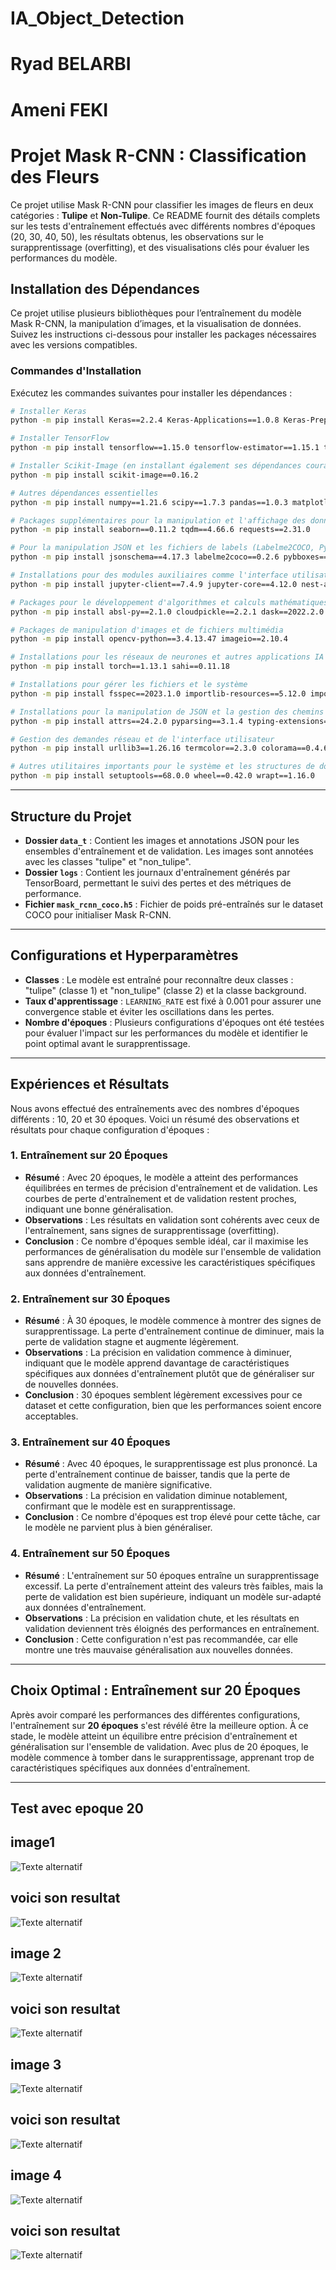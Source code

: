 # IA_Object_Detection
# Ryad BELARBI
# Ameni FEKI
# Projet Mask R-CNN : Classification des Fleurs

Ce projet utilise Mask R-CNN pour classifier les images de fleurs en deux catégories : **Tulipe** et **Non-Tulipe**. Ce README fournit des détails complets sur les tests d'entraînement effectués avec différents nombres d'époques (20, 30, 40, 50), les résultats obtenus, les observations sur le surapprentissage (overfitting), et des visualisations clés pour évaluer les performances du modèle.


## Installation des Dépendances

Ce projet utilise plusieurs bibliothèques pour l’entraînement du modèle Mask R-CNN, la manipulation d’images, et la visualisation de données. Suivez les instructions ci-dessous pour installer les packages nécessaires avec les versions compatibles.

### Commandes d'Installation

Exécutez les commandes suivantes pour installer les dépendances :

```bash
# Installer Keras
python -m pip install Keras==2.2.4 Keras-Applications==1.0.8 Keras-Preprocessing==1.1.2

# Installer TensorFlow
python -m pip install tensorflow==1.15.0 tensorflow-estimator==1.15.1 tensorboard==1.15.0

# Installer Scikit-Image (en installant également ses dépendances courantes)
python -m pip install scikit-image==0.16.2

# Autres dépendances essentielles
python -m pip install numpy==1.21.6 scipy==1.7.3 pandas==1.0.3 matplotlib==3.5.3 Pillow==9.5.0

# Packages supplémentaires pour la manipulation et l'affichage des données
python -m pip install seaborn==0.11.2 tqdm==4.66.6 requests==2.31.0

# Pour la manipulation JSON et les fichiers de labels (Labelme2COCO, Pybboxes)
python -m pip install jsonschema==4.17.3 labelme2coco==0.2.6 pybboxes==0.1.6

# Installations pour des modules auxiliaires comme l'interface utilisateur et le client Jupyter
python -m pip install jupyter-client==7.4.9 jupyter-core==4.12.0 nest-asyncio==1.6.0

# Packages pour le développement d'algorithmes et calculs mathématiques avancés
python -m pip install absl-py==2.1.0 cloudpickle==2.2.1 dask==2022.2.0

# Packages de manipulation d'images et de fichiers multimédia
python -m pip install opencv-python==3.4.13.47 imageio==2.10.4

# Installations pour les réseaux de neurones et autres applications IA
python -m pip install torch==1.13.1 sahi==0.11.18

# Installations pour gérer les fichiers et le système
python -m pip install fsspec==2023.1.0 importlib-resources==5.12.0 importlib-metadata==6.7.0

# Installations pour la manipulation de JSON et la gestion des chemins de fichiers
python -m pip install attrs==24.2.0 pyparsing==3.1.4 typing-extensions==4.7.1

# Gestion des demandes réseau et de l'interface utilisateur
python -m pip install urllib3==1.26.16 termcolor==2.3.0 colorama==0.4.6

# Autres utilitaires importants pour le système et les structures de données
python -m pip install setuptools==68.0.0 wheel==0.42.0 wrapt==1.16.0
```
---

## Structure du Projet

- **Dossier `data_t`** : Contient les images et annotations JSON pour les ensembles d'entraînement et de validation. Les images sont annotées avec les classes "tulipe" et "non_tulipe".
- **Dossier `logs`** : Contient les journaux d'entraînement générés par TensorBoard, permettant le suivi des pertes et des métriques de performance.
- **Fichier `mask_rcnn_coco.h5`** : Fichier de poids pré-entraînés sur le dataset COCO pour initialiser Mask R-CNN.

---

## Configurations et Hyperparamètres

- **Classes** : Le modèle est entraîné pour reconnaître deux classes : "tulipe" (classe 1) et "non_tulipe" (classe 2) et la classe background.
- **Taux d'apprentissage** : `LEARNING_RATE` est fixé à 0.001 pour assurer une convergence stable et éviter les oscillations dans les pertes.
- **Nombre d'époques** : Plusieurs configurations d'époques ont été testées pour évaluer l'impact sur les performances du modèle et identifier le point optimal avant le surapprentissage.

---

## Expériences et Résultats

Nous avons effectué des entraînements avec des nombres d'époques différents : 10, 20 et 30 époques. Voici un résumé des observations et résultats pour chaque configuration d'époques :

### 1. Entraînement sur 20 Époques

- **Résumé** : Avec 20 époques, le modèle a atteint des performances équilibrées en termes de précision d'entraînement et de validation. Les courbes de perte d'entraînement et de validation restent proches, indiquant une bonne généralisation.
- **Observations** : Les résultats en validation sont cohérents avec ceux de l'entraînement, sans signes de surapprentissage (overfitting).
- **Conclusion** : Ce nombre d'époques semble idéal, car il maximise les performances de généralisation du modèle sur l'ensemble de validation sans apprendre de manière excessive les caractéristiques spécifiques aux données d'entraînement.

### 2. Entraînement sur 30 Époques

- **Résumé** : À 30 époques, le modèle commence à montrer des signes de surapprentissage. La perte d'entraînement continue de diminuer, mais la perte de validation stagne et augmente légèrement.
- **Observations** : La précision en validation commence à diminuer, indiquant que le modèle apprend davantage de caractéristiques spécifiques aux données d'entraînement plutôt que de généraliser sur de nouvelles données.
- **Conclusion** : 30 époques semblent légèrement excessives pour ce dataset et cette configuration, bien que les performances soient encore acceptables.

### 3. Entraînement sur 40 Époques

- **Résumé** : Avec 40 époques, le surapprentissage est plus prononcé. La perte d'entraînement continue de baisser, tandis que la perte de validation augmente de manière significative.
- **Observations** : La précision en validation diminue notablement, confirmant que le modèle est en surapprentissage.
- **Conclusion** : Ce nombre d'époques est trop élevé pour cette tâche, car le modèle ne parvient plus à bien généraliser.

### 4. Entraînement sur 50 Époques

- **Résumé** : L'entraînement sur 50 époques entraîne un surapprentissage excessif. La perte d'entraînement atteint des valeurs très faibles, mais la perte de validation est bien supérieure, indiquant un modèle sur-adapté aux données d'entraînement.
- **Observations** : La précision en validation chute, et les résultats en validation deviennent très éloignés des performances en entraînement.
- **Conclusion** : Cette configuration n'est pas recommandée, car elle montre une très mauvaise généralisation aux nouvelles données.

---

## Choix Optimal : Entraînement sur 20 Époques

Après avoir comparé les performances des différentes configurations, l'entraînement sur **20 époques** s'est révélé être la meilleure option. À ce stade, le modèle atteint un équilibre entre précision d'entraînement et généralisation sur l'ensemble de validation. Avec plus de 20 époques, le modèle commence à tomber dans le surapprentissage, apprenant trop de caractéristiques spécifiques aux données d'entraînement.

---

## Test avec epoque 20 
## image1 
![Texte alternatif](./fleur.jpg "Texte au survol")

## voici son resultat 

![Texte alternatif](./output_fleur.png "Texte au survol")

## image 2
![Texte alternatif](./fleur2.jpg "Texte au survol")

## voici son resultat 

![Texte alternatif](./output_fleur2.png "Texte au survol")


## image 3
![Texte alternatif](./fleur3.jpg "Texte au survol")

## voici son resultat 

![Texte alternatif](./output_fleur3.png "Texte au survol")


## image 4
![Texte alternatif](./image4.jpg "Texte au survol")

## voici son resultat 

![Texte alternatif](./output_image4.png "Texte au survol")


